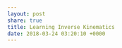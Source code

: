 ```yaml
---
layout: post
share: true
title: Learning Inverse Kinematics
date: 2018-03-24 03:20:10 +0000
---
```

